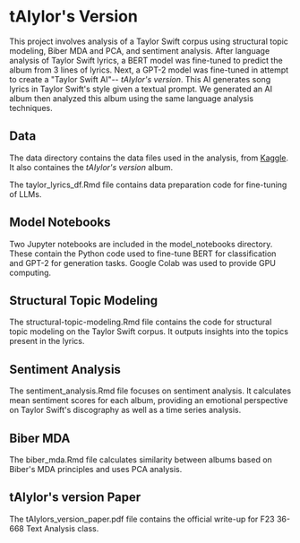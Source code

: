 # tAIylor's Version

This project involves analysis of a Taylor Swift corpus using structural topic modeling, Biber MDA and PCA, and sentiment analysis. After language analysis of Taylor Swift lyrics, a BERT model was fine-tuned to predict the album from 3 lines of lyrics. Next, a GPT-2 model was fine-tuned in attempt to create a "Taylor Swift AI"-- _tAIylor's version_. This AI generates song lyrics in Taylor Swift's style given a textual prompt. We generated an AI album then analyzed this album using the same language analysis techniques.

## Data
The data directory contains the data files used in the analysis, from [Kaggle](https://www.kaggle.com/datasets/thespacefreak/taylor-swift-song-lyrics-all-albums). It also containes the _tAIylor's version_ album.

The taylor_lyrics_df.Rmd file contains data preparation code for fine-tuning of LLMs.

## Model Notebooks
Two Jupyter notebooks are included in the model_notebooks directory. These contain the Python code used to fine-tune BERT for classification and GPT-2 for generation tasks. Google Colab was used to provide GPU computing.

## Structural Topic Modeling
The structural-topic-modeling.Rmd file contains the code for structural topic modeling on the Taylor Swift corpus. It outputs insights into the topics present in the lyrics.

## Sentiment Analysis
The sentiment_analysis.Rmd file focuses on sentiment analysis. It calculates mean sentiment scores for each album, providing an emotional perspective on Taylor Swift's discography as well as a time series analysis.

## Biber MDA
The biber_mda.Rmd file calculates similarity between albums based on Biber's MDA principles and uses PCA analysis.

## tAIylor's version Paper
The tAIylors_version_paper.pdf file contains the official write-up for F23 36-668 Text Analysis class.


